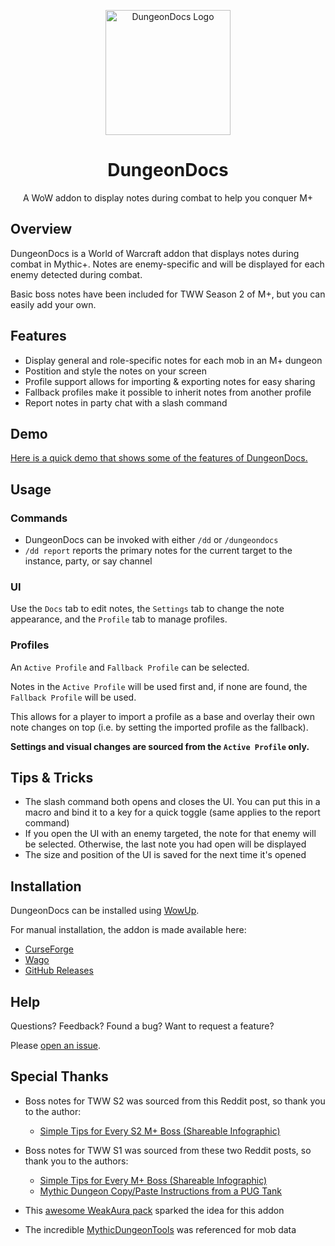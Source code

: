 <p align="center">
  <img src="Assets/DungeonDocs.svg" alt="DungeonDocs Logo" width="200"/>
</p>
<h1 align="center">DungeonDocs</h1>

<p align="center">A WoW addon to display notes during combat to help you conquer M+</p>

## Overview

DungeonDocs is a World of Warcraft addon that displays notes during combat in Mythic+. Notes are enemy-specific and will be displayed for each enemy detected during combat.  

Basic boss notes have been included for TWW Season 2 of M+, but you can easily add your own.


## Features

- Display general and role-specific notes for each mob in an M+ dungeon
- Postition and style the notes on your screen
- Profile support allows for importing & exporting notes for easy sharing
- Fallback profiles make it possible to inherit notes from another profile
- Report notes in party chat with a slash command

## Demo

[Here is a quick demo that shows some of the features of DungeonDocs.](https://www.youtube.com/watch?v=lzqX2w3UBVY)

## Usage

### Commands
- DungeonDocs can be invoked with either `/dd` or `/dungeondocs`
- `/dd report` reports the primary notes for the current target to the instance, party, or say channel

### UI

Use the `Docs` tab to edit notes, the `Settings` tab to change the note appearance, and the `Profile` tab to manage profiles.

### Profiles

An `Active Profile` and `Fallback Profile` can be selected.

Notes in the `Active Profile` will be used first and, if none are found, the `Fallback Profile` will be used.

This allows for a player to import a profile as a base and overlay their own note changes on top (i.e. by setting the imported profile as the fallback).

**Settings and visual changes are sourced from the `Active Profile` only.**


## Tips & Tricks

- The slash command both opens and closes the UI. You can put this in a macro and bind it to a key for a quick toggle (same applies to the report command)
- If you open the UI with an enemy targeted, the note for that enemy will be selected. Otherwise, the last note you had open will be displayed
- The size and position of the UI is saved for the next time it's opened 

## Installation

DungeonDocs can be installed using [WowUp](https://wowup.io/).

For manual installation, the addon is made available here:
- [CurseForge](https://www.curseforge.com/wow/addons/dungeondocs)
- [Wago](https://addons.wago.io/addons/dungeondocs)
- [GitHub Releases](https://github.com/wardann/DungeonDocs/releases)

## Help

Questions? Feedback? Found a bug? Want to request a feature?

Please [open an issue](https://github.com/wardann/DungeonDocs/issues/new).


## Special Thanks

- Boss notes for TWW S2 was sourced from this Reddit post, so thank you to the author:
  - [Simple Tips for Every S2 M+ Boss (Shareable Infographic)](https://www.reddit.com/r/wow/comments/1j2smvy/simple_tips_for_every_s2_m_boss_shareable/)

- Boss notes for TWW S1 was sourced from these two Reddit posts, so thank you to the authors:
  -  [Simple Tips for Every M+ Boss (Shareable Infographic)](https://www.reddit.com/r/wow/comments/1fixt35/simple_tips_for_every_m_boss_shareable_infographic/?share_id=E9PNOF_5JEyhxG4rpS5C3&utm_content=1&utm_medium=ios_app&utm_name=ioscss&utm_source=share&utm_term=1)
  - [Mythic Dungeon Copy/Paste Instructions from a PUG Tank](https://www.reddit.com/r/wow/comments/1fectof/mythic_dungeon_copypaste_instructions_from_pug/)

- This [awesome WeakAura pack](https://www.reddit.com/r/wow/comments/1fenyjp/weakaura_for_boss_instructions_all_season_1/) sparked the idea for this addon

- The incredible [MythicDungeonTools](https://github.com/Nnoggie/MythicDungeonTools) was referenced for mob data



